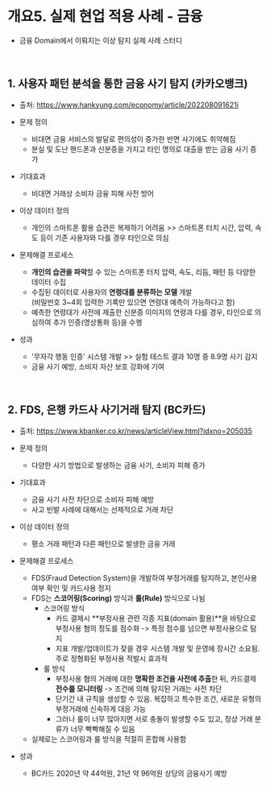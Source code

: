 # 개요5. 실제 현업 적용 사례 - 금융
- 금융 Domain에서 이뤄지는 이상 탐지 실제 사례 스터디

</br>

## 1. 사용자 패턴 분석을 통한 금융 사기 탐지 (카카오뱅크)

- 출처: <https://www.hankyung.com/economy/article/202208091621i>

- 문제 정의
  - 비대면 금융 서비스의 발달로 편의성이 증가한 반면 사기에도 취약해짐
  - 분실 및 도난 핸드폰과 신분증을 가지고 타인 명의로 대출을 받는 금융 사기 증가
  
- 기대효과
  - 비대면 거래상 소비자 금융 피해 사전 방어

- 이상 데이터 정의
  - 개인의 스마트폰 활용 습관은 복제하기 어려움 >> 스마트폰 터치 시간, 압력, 속도 등이 기존 사용자와 다를 경우 타인으로 의심

- 문제해결 프로세스
  - **개인의 습관을 파악**할 수 있는 스마트폰 터치 압력, 속도, 리듬, 패턴 등 다양한 데이터 수집
  - 수집된 데이터로 사용자의 **연령대를 분류하는 모델** 개발</br>
    (비밀번호 3~4회 입력한 기록만 있으면 연령대 예측이 가능하다고 함)
  - 예측한 연령대가 사전에 제출한 신분증 이미지의 연령과 다를 경우, 타인으로 의심하여 추가 인증(영상통화 등)을 수행
  
- 성과
  - '무자각 행동 인증' 시스템 개발 >> 실험 테스트 결과 10명 중 8.9명 사기 감지
  - 금융 사기 예방, 소비자 자산 보호 강화에 기여

 </br>
 
 ## 2. FDS, 은행 카드사 사기거래 탐지 (BC카드)
 
- 출처: <https://www.kbanker.co.kr/news/articleView.html?idxno=205035>

- 문제 정의
  - 다양한 사기 방법으로 발생하는 금융 사기, 소비자 피해 증가

- 기대효과
  - 금융 사기 사전 차단으로 소비자 피해 예방
  - 사고 빈발 사례에 대해서는 선제적으로 거래 차단

- 이상 데이터 정의
  - 평소 거래 패턴과 다른 패턴으로 발생한 금융 거래

- 문제해결 프로세스
  - FDS(Fraud Detection System)을 개발하여 부정거래를 탐지하고, 본인사용 여부 확인 및 카드사용 정지
  - FDS는 **스코어링(Scoring)** 방식과 **룰(Rule)** 방식으로 나뉨
    - 스코어링 방식
      - 카드 결제시 **부정사용 관련 각종 지표(domain 활용)**을 바탕으로 부정사용 혐의 정도를 점수화 -> 특정 점수를 넘으면 부정사용으로 탐지
      - 지표 개발/업데이트가 잦을 경우 시스템 개발 및 운영에 장시간 소요됨. 주로 정형화된 부정사용 적발시 효과적
    - 룰 방식
      - 부정사용 혐의 거래에 대한 **명확한 조건을 사전에 추출**한 뒤, 카드결제 **전수를 모니터링** -> 조건에 의해 탐지된 거래는 사전 차단
      - 단기간 내 규칙을 생성할 수 있음. 복잡하고 특수한 조건, 새로운 유형의 부정거래에 신속하게 대응 가능
      - 그러나 룰이 너무 많아지면 서로 충돌이 발생할 수도 있고, 정상 거래 분류가 너무 빡빡해질 수 있음 
  - 실제로는 스코어링과 룰 방식을 적절히 혼합해 사용함

- 성과
  - BC카드 2020년 약 44억원, 21년 약 96억원 상당의 금융사기 예방
  
